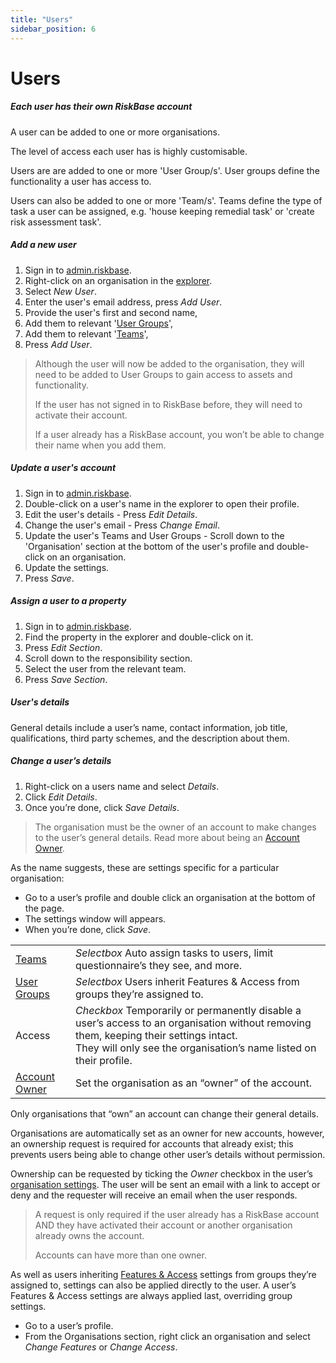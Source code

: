 ```yaml
---
title: "Users"
sidebar_position: 6
---
```

# Users

##### Each user has their own RiskBase account

A user can be added to one or more organisations.

The level of access each user has is highly customisable.

Users are are added to one or more 'User Group/s'. User groups define the functionality a user has access to.

Users can also be added to one or more 'Team/s'. Teams define the type of task a user can be assigned, e.g. 'house keeping remedial task' or 'create risk assessment task'.

##### Add a new user

1. Sign in to [admin.riskbase](https://admin.riskbase.uk).
1. Right-click on an organisation in the [explorer](a).
1. Select *New User*.
1. Enter the user's email address, press *Add User*.
1. Provide the user's first and second name,
1. Add them to relevant '[User Groups](a)',
1. Add them to relevant '[Teams](a)',
1. Press *Add User*.


> Although the user will now be added to the organisation, they will need to be added to User Groups to gain access to assets and functionality.
>
> If the user has not signed in to RiskBase before, they will need to activate their account.
>
> If a user already has a RiskBase account, you won’t be able to change their name when you add them.

##### Update a user's account

1. Sign in to [admin.riskbase](https://admin.riskbase.uk).
1. Double-click on a user's name in the explorer to open their profile.
1. Edit the user's details - Press *Edit Details*.
1. Change the user's email - Press *Change Email*.
1. Update the user's Teams and User Groups - Scroll down to the 'Organisation' section at the bottom of the user's profile and double-click on an organisation.
1. Update the settings.
1. Press *Save*.

##### Assign a user to a property

1. Sign in to [admin.riskbase](https://admin.riskbase.uk).
1. Find the property in the explorer and double-click on it.
1. Press *Edit Section*.
1. Scroll down to the responsibility section.
1. Select the user from the relevant team.
1. Press *Save Section*.

##### User's details

General details include a user’s name, contact information, job title, qualifications, third party schemes, and the description about them.

##### Change a user’s details

1. Right-click on a users name and select *Details*.
1. Click *Edit Details*.
1. Once you’re done, click *Save Details*.

> The organisation must be the owner of an account to make changes to the user’s general details. Read more about being an [Account Owner](a).

As the name suggests, these are settings specific for a particular organisation:

* Go to a user’s profile and double click an organisation at the bottom of the page.
* The settings window will appears.
* When you’re done, click *Save*.


| | |
| --- | --- |
| [Teams](a) | *Selectbox* Auto assign tasks to users, limit questionnaire’s they see, and more. |
| [User Groups](a) | *Selectbox* Users inherit Features & Access from groups they’re assigned to. |
| Access | *Checkbox* Temporarily or permanently disable a user’s access to an organisation without removing them, keeping their settings intact. <br /> They will only see the organisation’s name listed on their profile. |
| [Account Owner](a) | Set the organisation as an “owner” of the account. |


Only organisations that “own” an account can change their general details.

Organisations are automatically set as an owner for new accounts, however, an ownership request is required for accounts that already exist; this prevents users being able to change other user’s details without permission.

Ownership can be requested by ticking the *Owner* checkbox in the user’s [organisation settings](a). The user will be sent an email with a link to accept or deny and the requester will receive an email when the user responds.

> A request is only required if the user already has a RiskBase account AND they have activated their account or another organisation already owns the account.
>
> Accounts can have more than one owner.

As well as users inheriting [Features & Access](a) settings from groups they’re assigned to, settings can also be applied directly to the user. A user’s Features & Access settings are always applied last, overriding group settings.

* Go to a user’s profile.
* From the Organisations section, right click an organisation and select *Change Features* or *Change Access*.
